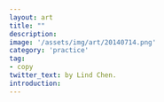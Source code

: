 ```yaml
---
layout: art
title: ""
description: 
image: '/assets/img/art/20140714.png'
category: 'practice'
tag:
- copy
twitter_text: by Lind Chen. 
introduction: 
---
```



